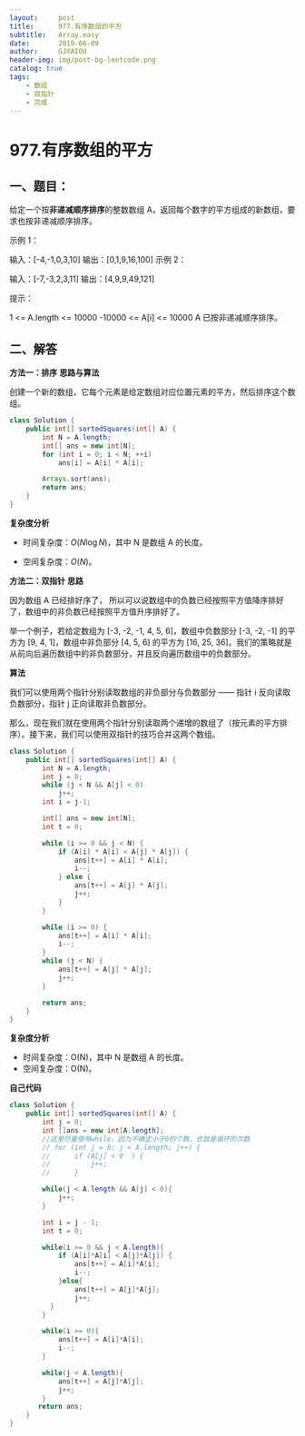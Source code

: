 ```yaml
---
layout:     post
title:      977.有序数组的平方
subtitle:   Array.easy
date:       2019-06-09
author:     GJXAIOU
header-img: img/post-bg-leetcode.png
catalog: true
tags:
    - 数组
	- 双指针
	- 完成 
---
```



# 977.有序数组的平方

## 一、题目：

给定一个按**非递减顺序排序**的整数数组 A，返回每个数字的平方组成的新数组，要求也按非递减顺序排序。

 

示例 1：

输入：[-4,-1,0,3,10]
输出：[0,1,9,16,100]
示例 2：

输入：[-7,-3,2,3,11]
输出：[4,9,9,49,121]


提示：

1 <= A.length <= 10000
-10000 <= A[i] <= 10000
A 已按非递减顺序排序。



## 二、解答


**方法一：排序**
**思路与算法**

创建一个新的数组，它每个元素是给定数组对应位置元素的平方，然后排序这个数组。

```java
class Solution {
    public int[] sortedSquares(int[] A) {
        int N = A.length;
        int[] ans = new int[N];
        for (int i = 0; i < N; ++i)
            ans[i] = A[i] * A[i];

        Arrays.sort(ans);
        return ans;
    }
}
```

**复杂度分析**

- 时间复杂度：$O(N \log N)$，其中 N 是数组 A 的长度。

- 空间复杂度：$O(N)$。

**方法二：双指针**
**思路**

因为数组 A 已经排好序了， 所以可以说数组中的负数已经按照平方值降序排好了，数组中的非负数已经按照平方值升序排好了。

举一个例子，若给定数组为 [-3, -2, -1, 4, 5, 6]，数组中负数部分 [-3, -2, -1] 的平方为 [9, 4, 1]，数组中非负部分 [4, 5, 6] 的平方为 [16, 25, 36]。我们的策略就是从前向后遍历数组中的非负数部分，并且反向遍历数组中的负数部分。

**算法**

我们可以使用两个指针分别读取数组的非负部分与负数部分 —— 指针 i 反向读取负数部分，指针 j 正向读取非负数部分。

那么，现在我们就在使用两个指针分别读取两个递增的数组了（按元素的平方排序）。接下来，我们可以使用双指针的技巧合并这两个数组。

```Java
class Solution {
    public int[] sortedSquares(int[] A) {
        int N = A.length;
        int j = 0;
        while (j < N && A[j] < 0)
            j++;
        int i = j-1;

        int[] ans = new int[N];
        int t = 0;

        while (i >= 0 && j < N) {
            if (A[i] * A[i] < A[j] * A[j]) {
                ans[t++] = A[i] * A[i];
                i--;
            } else {
                ans[t++] = A[j] * A[j];
                j++;
            }
        }

        while (i >= 0) {
            ans[t++] = A[i] * A[i];
            i--;
        }
        while (j < N) {
            ans[t++] = A[j] * A[j];
            j++;
        }

        return ans;
    }
}
```
**复杂度分析**

- 时间复杂度：O(N)，其中 N 是数组 A 的长度。
- 空间复杂度：O(N)。




 **自己代码**

```java
class Solution {
    public int[] sortedSquares(int[] A) {
        int j = 0;
        int []ans = new int[A.length];
        //这里尽量使用while，因为不确定小于0的个数，也就是循环的次数
        // for (int j = 0; j < A.length; j++) {
        //      if (A[j] < 0  ) {
        //          j++;
        //      }

        while(j < A.length && A[j] < 0){
            j++;
        }

        int i = j - 1;
        int t = 0;

        while(i >= 0 && j < A.length){
            if (A[i]*A[i] < A[j]*A[j]) {
                ans[t++] = A[i]*A[i];
                i--;
            }else{
                ans[t++] = A[j]*A[j];
                j++;           
          }
        }

        while(i >= 0){
            ans[t++] = A[i]*A[i];
            i--;
        }

        while(j < A.length){
            ans[t++] = A[j]*A[j];
            j++;
        }
       return ans;
    }
}
```
